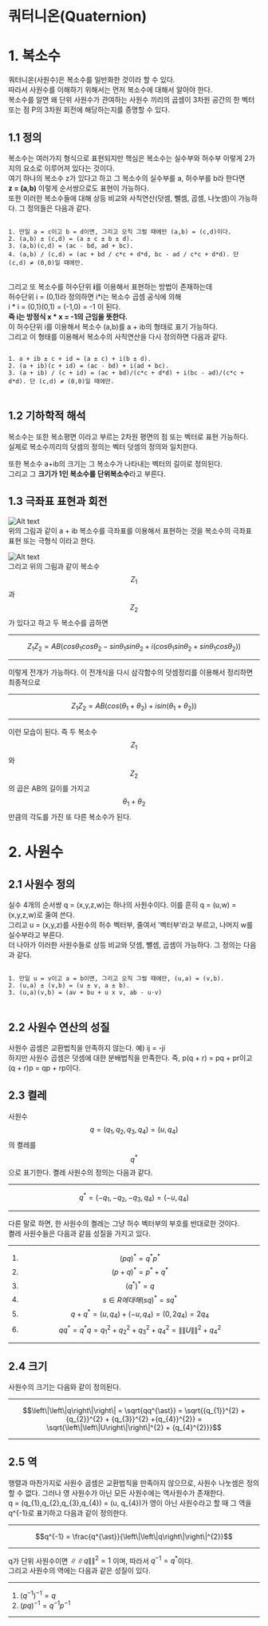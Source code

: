 # 쿼터니온(Quaternion)

# 1. 복소수
쿼터니온(사원수)은 복소수를 일반화한 것이라 할 수 있다.   
따라서 사원수를 이해하기 위해서는 먼저 복소수에 대해서 알아야 한다.   
복소수를 알면 왜 단위 사원수가 관여하는 사원수 끼리의 곱셈이 3차원 공간의 한 벡터 또는 점 P의 3차원 회전에 해당하는지를 증명할 수 있다.

## 1.1 정의
복소수는 여러가지 형식으로 표현되지만 핵심은 복소수는 실수부와 허수부 이렇게 2가지의 요소로 이루어져 있다는 것이다.   
여기 하나의 복소수 z가 있다고 하고 그 복소수의 실수부를 a, 허수부를 b라 한다면   
**z = (a,b)** 이렇게 순서쌍으로도 표현이 가능하다.   
또한 이러한 복소수들에 대해 상등 비교와 사칙연산(덧셈, 뺄셈, 곱셈, 나눗셈)이 가능하다. 그 정의들은 다음과 같다.   
<pre>
<code>
1. 만일 a = c이고 b = d이면, 그리고 오직 그럴 때에만 (a,b) = (c,d)이다.
2. (a,b) ± (c,d) = (a ± c ± b ± d).
3. (a,b)(c,d) = (ac - bd, ad + bc).
4. (a,b) / (c,d) = (ac + bd / c*c + d*d, bc - ad / c*c + d*d). 단 (c,d) ≠ (0,0)일 때에만.
</code>
</pre>

그리고 또 복소수를 허수단위 **i**를 이용해서 표현하는 방법이 존재하는데   
허수단위 i = (0,1)라 정의하면 i*i는 복소수 곱셈 공식에 의해   
i * i = (0,1)(0,1) = (-1,0) = -1 이 된다.   
**즉 i는 방정식 x * x = -1의 근임을 뜻한다.**   
이 허수단위 i를 이용해서 복소수 (a,b)를 a + ib의 형태로 표기 가능하다.   
그리고 이 형태를 이용해서 복소수의 사칙연산을 다시 정의하면 다음과 같다.   
<pre>
<code>
1. a + ib ± c + id = (a ± c) + i(b ± d).
2. (a + ib)(c + id) = (ac - bd) + i(ad + bc).
3. (a + ib) / (c + id) = (ac + bd)/(c*c + d*d) + i(bc - ad)/(c*c + d*d). 단 (c,d) ≠ (0,0)일 때에만.
</code>
</pre>

## 1.2 기하학적 해석
복소수는 또한 복소평면 이라고 부르는 2차원 평면의 점 또는 벡터로 표현 가능하다.   
실제로 복소수끼리의 덧셈의 정의는 벡터 덧셈의 정의와 일치한다.   

또한 복소수 a+ib의 크기는 그 복소수가 나타내는 벡터의 길이로 정의된다.   
그리고 그 **크기가 1인 복소수를 단위복소수**라고 부른다.   

## 1.3 극좌표 표현과 회전
![Alt text](https://github.com/quattroro/Programing-Tip-List/blob/main/GameMath/1.Quaternion/Quaternion_Picture_1.png)   
위의 그림과 같이 a + ib 복소수를 극좌표를 이용해서 표현하는 것을 복소수의 극좌표 표현 또는 극형식 이라고 한다.   


![Alt text](https://github.com/quattroro/Programing-Tip-List/blob/main/GameMath/1.Quaternion/Quaternion_Picture_2.png)   
그리고 위의 그림과 같이 복소수 $$Z_{1}$$과 $$Z_{2}$$가 있다고 하고 두 복소수를 곱하면  
***
$$Z_{1}Z_{2} = AB(cos\theta_{1}cos\theta_{2} - sin\theta_{1}sin\theta_{2} + i(cos\theta_{1}sin\theta_{2} + sin\theta_{1}cos\theta_{2}))$$   
***
이렇게 전개가 가능하다. 이 전개식을 다시 삼각함수의 덧셈정리를 이용해서 정리하면 최종적으로   
***
$$Z_{1}Z_{2} = AB(cos(\theta_{1} + \theta_{2}) + isin(\theta_{1} + \theta_{2}))$$   
***
이런 모습이 된다.
즉 두 복소수 $$Z_{1}$$ 와 $$Z_{2}$$ 의 곱은 AB의 길이를 가지고 $$\theta_{1} + \theta_{2}$$ 만큼의 각도를 가진 또 다른 복소수가 된다.   

# 2. 사원수

## 2.1 사원수 정의
실수 4개의 순서쌍 q = (x,y,z,w)는 하나의 사원수이다. 이를 흔히 q = (u,w) = (x,y,z,w)로 줄여 쓴다.   
그리고 u = (x,y,z)를 사원수의 허수 벡터부, 줄여서 '벡터부'라고 부르고, 나머지 w를 실수부라고 부른다.   
더 나아가 이러한 사원수들로 상등 비교와 덧셈, 뺄셈, 곱셈이 가능하다. 그 정의는 다음과 같다.   
<pre>
<code>
1. 만일 u = v이고 a = b이면, 그리고 오직 그럴 때에만, (u,a) = (v,b).
2. (u,a) ± (v,b) = (u ± v, a ± b).
3. (u,a)(v,b) = (av + bu + u x v, ab - u·v)
</code>
</pre>

## 2.2 사원수 연산의 성질
사원수 곱셈은 교환법칙을 만족하지 않는다. 예) ij = -ji   
하지만 사원수 곱셈은 덧셈에 대한 분배법칙을 만족한다. 즉, p(q + r) = pq + pr이고 (q + r)p = qp + rp이다.   

## 2.3 켤레
사원수 $$q = (q_{1},q_{2},q_{3},q_{4}) = (u,q_{4})$$ 의 켤레를 $$q^{\ast}$$으로 표기한다. 켤레 사원수의 정의는 다음과 같다.
***
$$q^{\ast} = (-q_{1},-q_{2},-q_{3},q_{4}) = (-u,q_{4})$$
***
다른 말로 하면, 한 사원수의 켤레는 그냥 허수 벡터부의 부호를 반대로한 것이다.   
켤레 사원수들은 다음과 같음 성질을 가지고 있다.
***
1. $$(pq)^{\ast} = q^{\ast}p^{\ast}$$
2. $$(p+q)^{\ast} = p^{\ast} + q^{\ast}$$
3. $$(q^{\ast})^{\ast} = q$$
4. $$s \in R에 대해 (sq)^{\ast} = sq^{\ast}$$
5. $$q + q^{\ast} = (u, q_{4}) + (-u, q_{4}) = (0,2q_{4}) = 2q_{4}$$
6. $$qq^{\ast} = q^{\ast}q = {q_{1}}^{2} + {q_{2}}^{2} + {q_{3}}^{2} +{q_{4}}^{2} = \left\|\left\|U\right\|\right\|^{2} + {q_{4}^{2}}$$
***

## 2.4 크기
사원수의 크기는 다음와 같이 정의된다.
***
$$\left\|\left\|q\right\|\right\| = \sqrt{qq^{\ast}} = \sqrt{{q_{1}}^{2} + {q_{2}}^{2} + {q_{3}}^{2} +{q_{4}}^{2}} = \sqrt{\left\|\left\|U\right\|\right\|^{2} + {q_{4}^{2}}}$$
***


## 2.5 역
행렬과 마찬가지로 사원수 곱셈은 교환법칙을 만족아지 않으므로, 사원수 나눗셈은 정의할 수 없다. 그러나 영 사원수가 아닌 모든 사원수에는 역사원수가 존재한다.   
q = (q_{1},q_{2},q_{3},q_{4}) = (u, q_{4})가 영이 아닌 사원수라고 할 때 그 역을 q^{-1}로 표기하고 다음과 같이 정의한다.   
***
$$q^{-1} = \frac{q^{\ast}}{\left\|\left\|q\right\|\right\|^{2}}$$
***
q가 단위 사원수이면 $\left\|\left\|q\right\|\right\|^{2} = 1$ 이며, 따라서 $q^{-1} = q^{\ast}$이다.   
그리고 사원수의 역에는 다음과 같은 성질이 있다.
***
1. $(q^{-1})^{-1} = q$
2. $(pq)^{-1} = q^{-1}p^{-1}$
***
